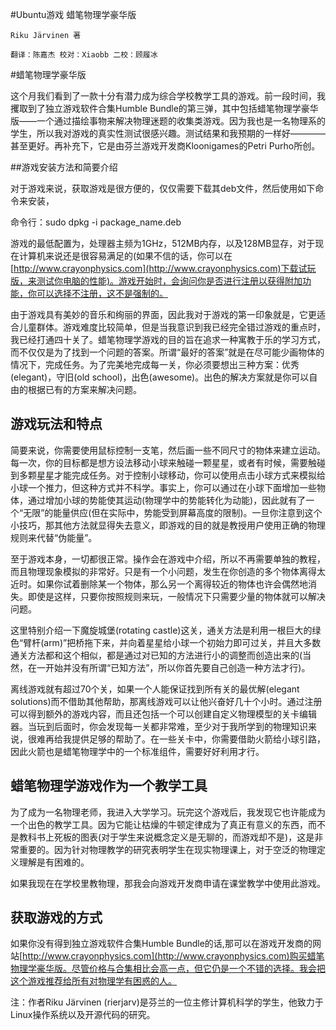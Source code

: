 

#Ubuntu游戏 蜡笔物理学豪华版

`Riku Järvinen 著`

`翻译：陈嘉杰 校对：Xiaobb 二校：顾履冰`


#蜡笔物理学豪华版

这个月我们看到了一款十分有潜力成为综合学校教学工具的游戏。前一段时间，我攫取到了独立游戏软件合集Humble Bundle的第三弹，其中包括蜡笔物理学豪华版——一个通过描绘事物来解决物理迷题的收集类游戏。因为我也是一名物理系的学生，所以我对游戏的真实性测试很感兴趣。测试结果和我预期的一样好————甚至更好。再补充下，它是由芬兰游戏开发商Kloonigames的Petri Purho所创。


##游戏安装方法和简要介绍

对于游戏来说，获取游戏是很方便的，仅仅需要下载其deb文件，然后使用如下命令来安装，


命令行：sudo dpkg -i package_name.deb


游戏的最低配置为，处理器主频为1GHz，512MB内存，以及128MB显存，对于现在计算机来说还是很容易满足的(如果不信的话，你可以在[http://www.crayonphysics.com](http://www.crayonphysics.com)下载试玩版，来测试你电脑的性能)。游戏开始时，会询问你是否进行注册以获得附加功能，你可以选择不注册，这不是强制的。


由于游戏具有美妙的音乐和绚丽的界面，因此我对于游戏的第一印象就是，它更适合儿童群体。游戏难度比较简单，但是当我意识到我已经完全错过游戏的重点时，我已经打通四十关了。蜡笔物理学游戏的目的旨在追求一种寓教于乐的学习方式，而不仅仅是为了找到一个问题的答案。所谓“最好的答案”就是在尽可能少画物体的情况下，完成任务。为了完美地完成每一关，你必须要想出三种方案：优秀(elegant)，守旧(old school)，出色(awesome)。出色的解决方案就是你可以自由的根据已有的方案来解决问题。


## 游戏玩法和特点

简要来说，你需要使用鼠标控制一支笔，然后画一些不同尺寸的物体来建立运动。每一次，你的目标都是想方设法移动小球来触碰一颗星星，或者有时候，需要触碰到多颗星星才能完成任务。对于控制小球移动，你可以使用点击小球方式来模拟给小球一个推力，但这种方式并不科学。事实上，你可以通过在小球下面增加一些物体，通过增加小球的势能使其运动(物理学中的势能转化为动能)，因此就有了一个“无限”的能量供应(但在实际中，势能受到屏幕高度的限制)。一旦你注意到这个小技巧，那其他方法就显得失去意义，即游戏的目的就是教授用户使用正确的物理规则来代替“伪能量”。

至于游戏本身，一切都很正常。操作会在游戏中介绍，所以不再需要单独的教程，而且物理现象模拟的非常好。只是有一个小问题，发生在你创造的多个物体离得太近时。如果你试着删除某一个物体，那么另一个离得较近的物体也许会偶然地消失。即使是这样，只要你按照规则来玩，一般情况下只需要少量的物体就可以解决问题。

这里特别介绍一下魔旋城堡(rotating castle)这关，通关方法是利用一根巨大的绿色“臂杆(arm)”把桥拖下来，并向着星星给小球一个初始力即可过关，并且大多数通关方法都和这个相似，都是通过对已知的方法进行小的调整而创造出来的(当然，在一开始并没有所谓“已知方法”，所以你首先要自己创造一种方法才行)。

离线游戏就有超过70个关，如果一个人能保证找到所有关的最优解(elegant solutions)而不借助其他帮助，那离线游戏可以让他兴奋好几十个小时。通过注册可以得到额外的游戏内容，而且还包括一个可以创建自定义物理模型的关卡编辑器。当玩到后面时，你会发现每一关都非常难，至少对于我所学到的物理知识来说，很难再给我提供足够的帮助了。在一些关卡中，你需要借助火箭给小球引路，因此火箭也是蜡笔物理学中的一个标准组件，需要好好利用才行。


## 蜡笔物理学游戏作为一个教学工具

为了成为一名物理老师，我进入大学学习。玩完这个游戏后，我发现它也许能成为一个出色的教学工具。因为它能让枯燥的牛顿定律成为了真正有意义的东西，而不是教科书上死板的图表(对于学生来说概念定义是无聊的，而游戏却不是)，这是非常重要的。因为针对物理教学的研究表明学生在现实物理课上，对于空泛的物理定义理解是有困难的。

如果我现在在学校里教物理，那我会向游戏开发商申请在课堂教学中使用此游戏。


## 获取游戏的方式

如果你没有得到独立游戏软件合集Humble Bundle的话,那可以在游戏开发商的网站[http://www.crayonphysics.com](http://www.crayonphysics.com)购买蜡笔物理学豪华版。尽管价格与合集相比会高一点，但它仍是一个不错的选择。我会把这个游戏推荐给所有对物理学有困惑的人。



注：作者Riku Järvinen (rierjarv)是芬兰的一位主修计算机科学的学生，他致力于Linux操作系统以及开源代码的研究。

